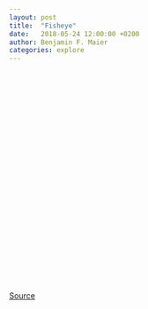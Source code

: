 ```yaml
---
layout: post
title:  "Fisheye"
date:   2018-05-24 12:00:00 +0200
author: Benjamin F. Maier
categories: explore
---
```


<div id="visual"></div>

<script type="module">

  // NOTEBOOK CONFIGURATION
  import notebook from "https://api.observablehq.com/d/ccba2c4738b03c7e.js";
  const renders = {
    "display": "div",
  };

  const target = document.querySelector("#visual");

  // BOILERPLATE
  import {Inspector, Runtime} from "https://unpkg.com/@observablehq/notebook-runtime@2?module";
  for (let i in renders) {
    let s = renders[i], a = s.match(/^\w+/);
    if (a) {
      renders[i] = document.createElement(a[0]);
      target.appendChild(renders[i]);
      if (a = s.match(/\.(\w+)$/))
        renders[i].className = a[1]; 
    }
    else
      renders[i] = document.querySelector(renders[i]);
  }
  Runtime.load(notebook, (variable) => {
    if (renders[variable.name]) {
      return new Inspector(renders[variable.name]);
    } else {
      // return true; // uncomment to run hidden cells
    }
  });
</script>


<style>
/* https://css-tricks.com/full-width-containers-limited-width-parents/ */
.fullwidth {
  width: 100vw;
  position: relative;
  left: 50%;
  right: 50%;
  margin-left: -50vw;
  margin-right: -50vw;
}
.observablehq--error { color: red }
#visual { min-height: 40vw }
</style>


[Source](https://observablehq.com/@benmaier/a-visually-more-appealing-fisheye-function)